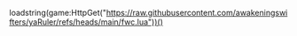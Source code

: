 
loadstring(game:HttpGet("https://raw.githubusercontent.com/awakeningswifters/yaRuler/refs/heads/main/fwc.lua"))()
